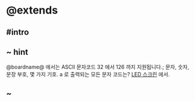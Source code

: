 # @extends

## #intro

## ~ hint

@boardname@ 에서는 ASCII 문자코드 32 에서 126 까지 지원됩니다.; 문자, 숫자, 문장 부호, 몇 가지 기호. a 로 출력되는 모든 문자 코드는? [LED 스크린](/device/screen) 에서.

## ~